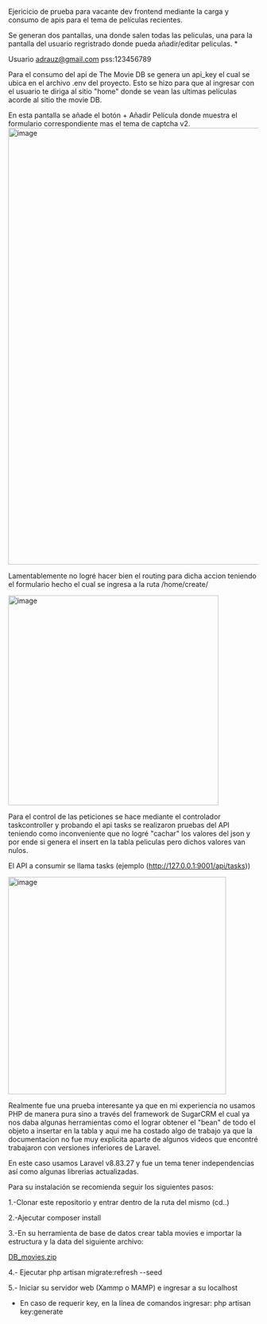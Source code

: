 Ejericicio de prueba para vacante dev frontend mediante la carga y consumo de apis para el tema de películas recientes.

Se generan dos pantallas, una donde salen todas las peliculas, una para la pantalla del usuario regristrado donde pueda añadir/editar peliculas. *

Usuario adrauz@gmail.com pss:123456789 

Para el consumo del api de The Movie DB se genera un api_key el cual se ubica en el archivo .env del proyecto. Esto se hizo para que al ingresar con el usuario te diriga al sitio "home" donde se vean las ultimas películas acorde al sitio the movie DB.

En esta pantalla se añade el botón + Añadir Película donde muestra el formulario correspondiente mas el tema de captcha v2.
<img width="880" alt="image" src="https://user-images.githubusercontent.com/121464138/225973315-31864ab3-cb95-434d-bdc1-e45bb537e1ba.png">

Lamentablemente no logré hacer bien el routing para dicha accion teniendo el formulario hecho el cual se ingresa a la ruta /home/create/

<img width="423" alt="image" src="https://user-images.githubusercontent.com/121464138/225973445-676c7344-b1e4-4e45-a3bc-f53b0a486a04.png">

Para el control de las peticiones se hace mediante el controlador taskcontroller y probando el api tasks se realizaron pruebas del API teniendo como inconveniente que no logré "cachar" los valores del json y por ende si genera el insert en la tabla peliculas pero dichos valores van nulos.

El API a consumir se llama tasks (ejemplo (http://127.0.0.1:9001/api/tasks))

<img width="438" alt="image" src="https://user-images.githubusercontent.com/121464138/225977414-18e62efb-b8cc-4342-a147-812f4aaa88e3.png">


Realmente fue una prueba interesante ya que en mi experiencia no usamos PHP de manera pura sino a través del framework de SugarCRM el cual ya nos daba algunas herramientas como el lograr obtener el "bean" de todo el objeto a insertar en la tabla y aqui me ha costado algo de trabajo ya que la documentacion no fue muy explicita aparte de algunos videos que encontré trabajaron con versiones inferiores de Laravel.


En este caso usamos Laravel v8.83.27 y fue un tema tener independencias así como algunas librerias actualizadas.

Para su instalación se recomienda seguir los siguientes pasos:

1.-Clonar este repositorio y entrar dentro de la ruta del mismo (cd..)

2.-Ajecutar composer install

3.-En su herramienta de base de datos crear tabla movies e importar la estructura y la data del siguiente archivo:

[DB_movies.zip](https://github.com/Urameshi07/Movies_ejercicio/files/11004083/DB_movies.zip)

4.- Ejecutar php artisan migrate:refresh --seed

5.- Iniciar su servidor web (Xammp o MAMP) e ingresar a su localhost

* En caso de requerir key, en la línea de comandos ingresar: php artisan key:generate



